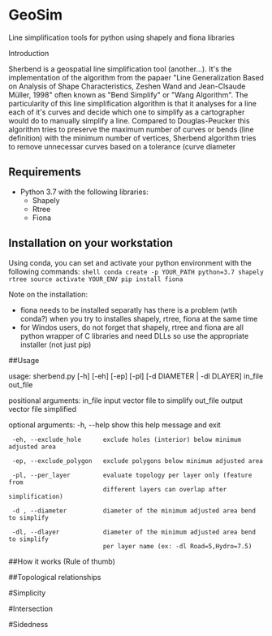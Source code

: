 # GeoSim
Line simplification tools for python using shapely and fiona libraries

Introduction

Sherbend is a geospatial line simplification tool (another...).  It's the implementation of the algorithm from the papaer "Line Generalization Based on Analysis of Shape Characteristics, Zeshen Wand and Jean-Clsaude Müller, 1998" often known as "Bend Simplify" or "Wang Algorithm".  The particularity of this line simplification algorithm is that it analyses for a line each of it's curves and decide which one to simplify as a cartographer would do to manually simplify a line.  Compared to Douglas-Peucker this algorithm tries to preserve the maximum number of curves or bends (line definition) with the minimum number of vertices, Sherbend algorithm tries to remove unnecessar curves based on a tolerance (curve diameter

## Requirements  
- Python 3.7 with the following libraries:
    - Shapely
    - Rtree
    - Fiona

## Installation on your workstation
Using conda, you can set and activate your python environment with the following commands: 
    ```shell
    conda create -p YOUR_PATH python=3.7 shapely rtree
    source activate YOUR_ENV
    pip install fiona
    ```
    
  Note on the installation:
  - fiona needs to be installed separatly has there is a problem (wtih conda?) when you try to installes shapely, rtree, fiona at the same time
  - for Windos users, do not forget that shapely, rtree and fiona are all python wrapper of C libraries and need DLLs so use the appropriate installer (not just pip)

##Usage

usage: sherbend.py [-h] [-eh] [-ep] [-pl] [-d DIAMETER | -dl DLAYER] in_file out_file

positional arguments:
  in_file               input vector file to simplify
  out_file              output vector file simplified

optional arguments:
     -h, --help               show this help message and exit
  
     -eh, --exclude_hole      exclude holes (interior) below minimum adjusted area
  
     -ep, --exclude_polygon   exclude polygons below minimum adjusted area
  
     -pl, --per_layer         evaluate topology per layer only (feature from
                              different layers can overlap after simplification)
                          
     -d , --diameter          diameter of the minimum adjusted area bend to simplify
                        
     -dl, --dlayer            diameter of the minimum adjusted area bend to simplify
                              per layer name (ex: -dl Road=5,Hydro=7.5)

##How it works (Rule of thumb)

##Topological relationships

#Simplicity

#Intersection

#Sidedness

